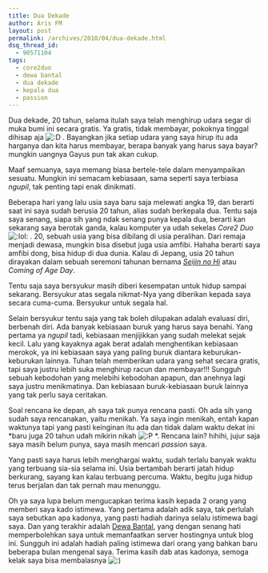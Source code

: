 ```yaml
---
title: Dua Dekade
author: Aris FM
layout: post
permalink: /archives/2010/04/dua-dekade.html
dsq_thread_id:
  - 90571104
tags:
  - core2duo
  - dewa bantal
  - dua dekade
  - kepala dua
  - passion
---
```

Dua dekade, 20 tahun, selama itulah saya telah menghirup udara segar di muka bumi ini secara gratis. Ya gratis, tidak membayar, pokoknya tinggal dihisap aja <img src='http://i1.wp.com/cekerholic.com/wp-includes/images/smilies/icon_biggrin.gif?w=604' alt=':D' class='wp-smiley' data-recalc-dims="1" /> . Bayangkan jika setiap udara yang saya hirup itu ada harganya dan kita harus membayar, berapa banyak yang harus saya bayar? mungkin uangnya Gayus pun tak akan cukup. 

Maaf semuanya, saya memang biasa bertele-tele dalam menyampaikan sesuatu. Mungkin ini semacam kebiasaan, sama seperti saya terbiasa *ngupil*, tak penting tapi enak dinikmati. 

Beberapa hari yang lalu usia saya baru saja melewati angka 19, dan berarti saat ini saya sudah berusia 20 tahun, alias sudah berkepala dua. Tentu saja saya senang, siapa sih yang ndak senang punya kepala dua, berarti kan sekarang saya berotak ganda, kalau komputer ya udah sekelas *Core2 Duo* <img src='http://i2.wp.com/cekerholic.com/wp-includes/images/smilies/icon_lol.gif?w=604' alt=':lol:' class='wp-smiley' data-recalc-dims="1" /> . 20, sebuah usia yang bisa dibilang di usia peralihan. Dari remaja menjadi dewasa, mungkin bisa disebut juga usia amfibi. Hahaha berarti saya amfibi dong, bisa hidup di dua dunia. Kalau di Jepang, usia 20 tahun dirayakan dalam sebuah seremoni tahunan bernama *[Seijin no Hi][1]* atau *Coming of Age Day*. 

Tentu saja saya bersyukur masih diberi kesempatan untuk hidup sampai sekarang. Bersyukur atas segala nikmat-Nya yang diberikan kepada saya secara cuma-cuma. Bersyukur untuk segala hal.

Selain bersyukur tentu saja yang tak boleh dilupakan adalah evaluasi diri, berbenah diri. Ada banyak kebiasaan buruk yang harus saya benahi. Yang pertama ya *ngupil* tadi, kebiasaan menjijikkan yang sudah melekat sejak kecil. Lalu yang kayaknya agak berat adalah menghentikan kebiasaan merokok, ya ini kebiasaan saya yang paling buruk diantara keburukan-keburukan lainnya. Tuhan telah memberikan udara yang sehat secara gratis, tapi saya justru lebih suka menghirup racun dan membayar!!! Sungguh sebuah kebodohan yang melebihi kebodohan apapun, dan anehnya lagi saya justru menikmatinya. Dan kebiasaan buruk-kebiasaan buruk lainnya yang tak perlu saya ceritakan.

Soal rencana ke depan, ah saya tak punya rencana pasti. Oh ada sih yang sudah saya rencanakan, yaitu menikah. Ya saya ingin menikah, entah kapan waktunya tapi yang pasti keinginan itu ada dan tidak dalam waktu dekat ini *baru juga 20 tahun udah mikirin nikah <img src='http://i2.wp.com/cekerholic.com/wp-includes/images/smilies/icon_razz.gif?w=604' alt=':P' class='wp-smiley' data-recalc-dims="1" /> *. Rencana lain? hihihi, jujur saja saya masih belum punya, saya masih mencari *passion* saya. 

Yang pasti saya harus lebih menghargai waktu, sudah terlalu banyak waktu yang terbuang sia-sia selama ini. Usia bertambah berarti jatah hidup berkurang, sayang kan kalau terbuang percuma. Waktu, begitu juga hidup terus berjalan dan tak pernah mau menunggu.

Oh ya saya lupa belum mengucapkan terima kasih kepada 2 orang yang memberi saya kado istimewa. Yang pertama adalah adik saya, tak perlulah saya sebutkan apa kadonya, yang pasti hadiah darinya selalu istimewa bagi saya. Dan yang terakhir adalah [Dewa Bantal][2], yang dengan senang hati memperbolehkan saya untuk memanfaatkan server hostingnya untuk blog ini. Sungguh ini adalah hadiah paling istimewa dari orang yang bahkan baru beberapa bulan mengenal saya. Terima kasih dab atas kadonya, semoga kelak saya bisa membalasnya <img src='http://i0.wp.com/cekerholic.com/wp-includes/images/smilies/icon_smile.gif?w=604' alt=':)' class='wp-smiley' data-recalc-dims="1" />

 [1]: http://en.wikipedia.org/wiki/Seijin_no_hi
 [2]: http://www.mukabantal.com/